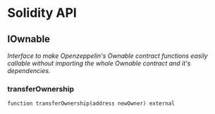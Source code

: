 # Solidity API

## IOwnable

_Interface to make Openzeppelin's Ownable contract functions easily callable without importing the whole Ownable
     contract and it's dependencies._

### transferOwnership

```solidity
function transferOwnership(address newOwner) external
```

